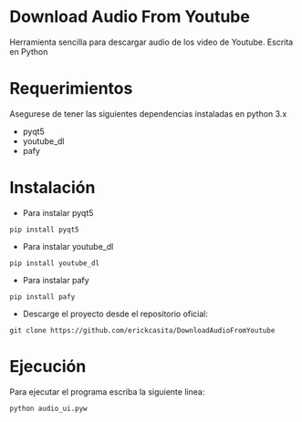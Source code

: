 # Download Audio From Youtube
Herramienta sencilla para descargar audio de los video de Youtube. Escrita en Python

# Requerimientos

Asegurese de tener las siguientes dependencias instaladas en python 3.x
- pyqt5
- youtube_dl
- pafy

# Instalación

- Para instalar pyqt5
```
pip install pyqt5
```

- Para instalar youtube_dl
```
pip install youtube_dl
```

- Para instalar pafy
```
pip install pafy
```
- Descarge el proyecto desde el repositorio oficial:
```
git clone https://github.com/erickcasita/DownloadAudioFromYoutube
```
# Ejecución

Para ejecutar el programa escriba la siguiente linea:
```
python audio_ui.pyw
```
